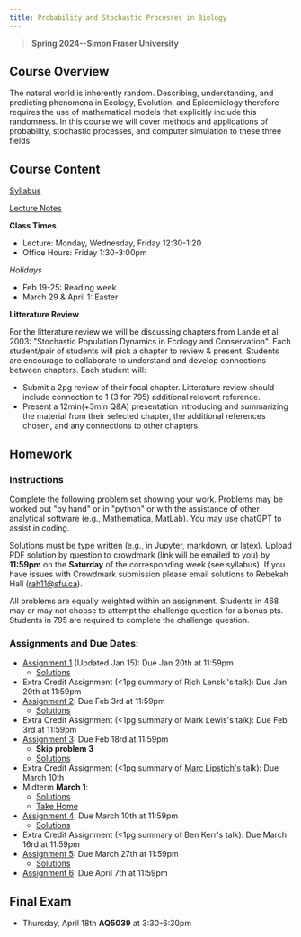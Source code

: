 ```yaml
---
title: Probability and Stochastic Processes in Biology
---
```


> **Spring 2024--Simon Fraser University**

## Course Overview
The natural world is inherently random. Describing, understanding, and predicting phenomena in Ecology, Evolution, and Epidemiology therefore requires the use of mathematical models that explicitly include this randomness.  In this course we will cover methods and applications of probability, stochastic processes, and computer simulation to these three fields.

## Course Content

[Syllabus](Math468_Syllabus.pdf)

[Lecture Notes](LectureNotes.md)

**Class Times**
- Lecture: Monday, Wednesday, Friday 12:30-1:20
- Office Hours: Friday 1:30-3:00pm

*Holidays*
- Feb 19-25: Reading week
- March 29 & April 1: Easter

**Litterature Review**

For the litterature review we will be discussing chapters from Lande et al. 2003: "Stochastic Population Dynamics in Ecology and Conservation".  Each student/pair of students will pick a chapter to review & present.  Students are encourage to collaborate to understand and develop connections between chapters. Each student will:
- Submit a 2pg review of their focal chapter. Litterature review should include connection to 1 (3 for 795) additional relevent reference.
- Present a 12min(+3min Q&A) presentation introducing and summarizing the material from their selected chapter, the additional references chosen, and any connections to other chapters.

## Homework 

### Instructions
Complete the following problem set showing your work. Problems may be worked out "by hand" or in "python" or with the assistance of other analytical software (e.g., Mathematica, MatLab).  You may use chatGPT to assist in coding.

Solutions must be type written (e.g., in Jupyter, markdown, or latex). Upload PDF solution by question to crowdmark (link will be emailed to you) by **11:59pm** on the **Saturday** of the corresponding week (see syllabus).  If you have issues with Crowdmark submission please email solutions to Rebekah Hall (rah11@sfu.ca).

All problems are equally weighted within an assignment. Students in 468 may or may not choose to attempt the challenge question for a bonus pts.  Students in 795 are required to complete the challenge question.

### Assignments and Due Dates:
- [Assignment 1](Assignment1.pdf) (Updated Jan 15): Due Jan 20th at 11:59pm
  - [Solutions](Assignment1_Solutions.pdf) 
- Extra Credit Assignment (<1pg summary of Rich Lenski's talk): Due Jan 20th at 11:59pm
- [Assignment 2](Assignment2.pdf): Due Feb 3rd at 11:59pm
  - [Solutions](Assignment2_Solutions.pdf) 
- Extra Credit Assignment (<1pg summary of Mark Lewis's talk): Due Feb 3rd at 11:59pm
- [Assignment 3](Assignment3.pdf): Due Feb 18rd at 11:59pm
  - **Skip problem 3**
  - [Solutions](Assignment3_Solutions.pdf) 
- Extra Credit Assignment (<1pg summary of [Marc Lipstich's](https://www.sfu.ca/gradstudies/life-community/news-events/events/pdc/2023-one-health/marc-lipsitch.html) talk): Due March 10th 
- Midterm **March 1**:
  - [Solutions](Midterm_Solutions.pdf)
  - [Take Home](TakeHome1_Solutions.pdf) 
- [Assignment 4](Assignment4.pdf): Due March 10th at 11:59pm
  - [Solutions](Assignment4_Solutions.pdf) 
- Extra Credit Assignment (<1pg summary of Ben Kerr's talk): Due March 16rd at 11:59pm
- [Assignment 5](Assignment5.pdf): Due March 27th at 11:59pm
  - [Solutions](Assignment5_Solutions.pdf) 
- [Assignment 6](Assignment6.pdf): Due April 7th at 11:59pm

## Final Exam
- Thursday, April 18th **AQ5039** at 3:30-6:30pm 
